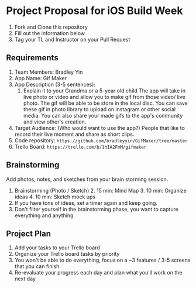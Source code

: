 # Project Proposal for iOS Build Week

1. Fork and Clone this repository
2. Fill out the information below
3. Tag your TL and Instructor on your Pull Request

## Requirements

1. Team Members:
    Bradley Yin
2. App Name: 
    Gif Maker
3. App Description (3-5 sentences):
    1. Explain it to your Grandma or a 5-year old child
    The app will take in live photo or video and allow you to make gif from those video/ live photo. The gif will be able to be store in the local disc. You can save these gif in photo library to upload on instagram or other social media. You can also share your made gifs to the app's community and view other's creation.
4. Target Audience: (Who would want to use the app?)
    People that like to record their live moment and share as short clips.
5. Code repository: `https://github.com/bradleyyin/GifMaker/tree/master`
6. Trello Board: `https://trello.com/b/1hIA2FmM/gifmaker`

## Brainstorming

Add photos, notes, and sketches from your brain storming session. 

1. Brainstorming (Photo / Sketch)
    2. 15 min: Mind Map 
    3. 10 min: Organize ideas
    4. 10 min: Sketch mock ups 
2. If you have tons of ideas, set a timer again and keep going.
3. Don't filter yourself in the brainstorming phase, you want to capture everything and anything

## Project Plan
1. Add your tasks to your Trello board
2. Organize your Trello board tasks by priority
3. You won't be able to do everything, focus on a ~3 features / 3-5 screens that you can finish
4. Re-evaluate your progress each day and plan what you'll work on the next day
